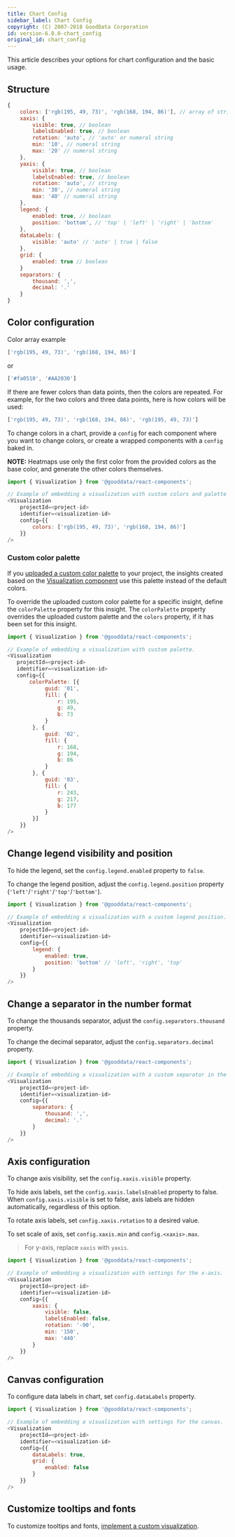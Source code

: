 ```yaml
---
title: Chart Config
sidebar_label: Chart Config
copyright: (C) 2007-2018 GoodData Corporation
id: version-6.0.0-chart_config
original_id: chart_config
---
```


This article describes your options for chart configuration and the basic usage.

## Structure

```javascript
{
    colors: ['rgb(195, 49, 73)', 'rgb(168, 194, 86)'], // array of strings
    xaxis: {
        visible: true, // boolean
        labelsEnabled: true, // boolean
        rotation: 'auto', // 'auto' or numeral string
        min: '10', // numeral string
        max: '20' // numeral string
    },
    yaxis: {
        visible: true, // boolean
        labelsEnabled: true, // boolean
        rotation: 'auto', // string
        min: '30', // numeral string
        max: '40' // numeral string
    },
    legend: {
        enabled: true, // boolean
        position: 'bottom', // 'top' | 'left' | 'right' | 'bottom'
    },
    dataLabels: {
        visible: 'auto' // 'auto' | true | false
    },
    grid: {
        enabled: true // boolean
    }
    separators: {
        thousand: ',',
        decimal: '.'
    }
}
```

## Color configuration

Color array example
```javascript
['rgb(195, 49, 73)', 'rgb(168, 194, 86)']

```
or
```javascript
['#fa0510', '#AA2030']

```

If there are fewer colors than data points, then the colors are repeated. For example, for the two colors and three data points, here is how colors will be used:

```javascript
['rgb(195, 49, 73)', 'rgb(168, 194, 86)', 'rgb(195, 49, 73)']
```

To change colors in a chart, provide a `config` for each component where you want to change colors, or create a wrapped components with a `config` baked in.

**NOTE:** Heatmaps use only the first color from the provided colors as the base color, and generate the other colors themselves.

```javascript
import { Visualization } from '@gooddata/react-components';

// Example of embedding a visualization with custom colors and palette options.
<Visualization
    projectId=<project-id>
    identifier=<visualization-id>
    config={{
        colors: ['rgb(195, 49, 73)', 'rgb(168, 194, 86)']
    }}
/>
```

### Custom color palette

If you [uploaded a custom color palette](https://help.gooddata.com/display/doc/Importing+Custom+Color+Palettes) to your project, the insights created based on the [Visualization component](visualization_component.md) use this palette instead of the default colors.

To override the uploaded custom color palette for a specific insight, define the `colorPalette` property for this insight. The `colorPalette` property overrides the uploaded custom palette and the `colors` property, if it has been set for this insight.

```javascript
import { Visualization } from '@gooddata/react-components';

// Example of embedding a visualization with custom palette.
<Visualization
   projectId=<project-id>
   identifier=<visualization-id>
   config={{
       colorPalette: [{
            guid: '01',
            fill: {
                r: 195,
                g: 49,
                b: 73
            }
        }, {
            guid: '02',
            fill: {
                r: 168,
                g: 194,
                b: 86
            }
        }, {
            guid: '03',
            fill: {
                r: 243,
                g: 217,
                b: 177
            }
        }]
    }}
/>
```

## Change legend visibility and position

To hide the legend, set the `config.legend.enabled` property to `false`.

To change the legend position, adjust the `config.legend.position` property \(`'left'`/`'right'`/`'top'`/`'bottom'`\).

```javascript
import { Visualization } from '@gooddata/react-components';

// Example of embedding a visualization with a custom legend position.
<Visualization
    projectId=<project-id>
    identifier=<visualization-id>
    config={{
        legend: {
            enabled: true,
            position: 'bottom' // 'left', 'right', 'top'
        }
    }}
/>
```

## Change a separator in the number format

To change the thousands separator, adjust the `config.separators.thousand` property.

To change the decimal separator, adjust the `config.separators.decimal` property.

```javascript
import { Visualization } from '@gooddata/react-components';

// Example of embedding a visualization with a custom separator in the number format.
<Visualization
    projectId=<project-id>
    identifier=<visualization-id>
    config={{
        separators: {
            thousand: ',',
            decimal: '.'
        }
    }}
/>
```

## Axis configuration
To change axis visibility, set the `config.xaxis.visible` property.

To hide axis labels, set the `config.xaxis.labelsEnabled` property to false.
When `config.xaxis.visible` is set to false, axis labels are hidden automatically, regardless of this option.

To rotate axis labels, set `config.xaxis.rotation` to a desired value.

To set scale of axis, set `config.xaxis.min` and `config.<xaxis>.max`.

> For y-axis, replace `xaxis` with `yaxis`.

```javascript
import { Visualization } from '@gooddata/react-components';

// Example of embedding a visualization with settings for the x-axis.
<Visualization
    projectId=<project-id>
    identifier=<visualization-id>
    config={{
        xaxis: {
            visible: false,
            labelsEnabled: false,
            rotation: '-90',
            min: '150',
            max: '440'
        }
    }}
/>
```

## Canvas configuration
To configure data labels in chart, set `config.dataLabels` property.

```javascript
import { Visualization } from '@gooddata/react-components';

// Example of embedding a visualization with settings for the canvas.
<Visualization
    projectId=<project-id>
    identifier=<visualization-id>
    config={{
        dataLabels: true,
        grid: {
            enabled: false
        }
    }}
/>
```

## Customize tooltips and fonts

To customize tooltips and fonts, [implement a custom visualization](data_layer.md).
